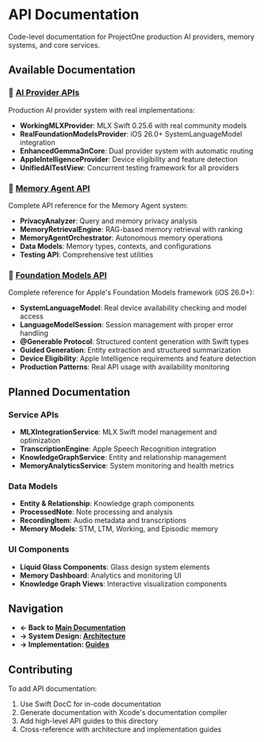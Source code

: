 # API Documentation

Code-level documentation for ProjectOne production AI providers, memory systems, and core services.

## Available Documentation

### 🤖 [AI Provider APIs](AI_PROVIDERS.md)
Production AI provider system with real implementations:
- **WorkingMLXProvider**: MLX Swift 0.25.6 with real community models
- **RealFoundationModelsProvider**: iOS 26.0+ SystemLanguageModel integration
- **EnhancedGemma3nCore**: Dual provider system with automatic routing
- **AppleIntelligenceProvider**: Device eligibility and feature detection
- **UnifiedAITestView**: Concurrent testing framework for all providers

### 🧠 [Memory Agent API](MEMORY_AGENT_API.md)
Complete API reference for the Memory Agent system:
- **PrivacyAnalyzer**: Query and memory privacy analysis
- **MemoryRetrievalEngine**: RAG-based memory retrieval with ranking
- **MemoryAgentOrchestrator**: Autonomous memory operations
- **Data Models**: Memory types, contexts, and configurations
- **Testing API**: Comprehensive test utilities

### 🍎 [Foundation Models API](FOUNDATION_MODELS_API.md)
Complete reference for Apple's Foundation Models framework (iOS 26.0+):
- **SystemLanguageModel**: Real device availability checking and model access
- **LanguageModelSession**: Session management with proper error handling
- **@Generable Protocol**: Structured content generation with Swift types
- **Guided Generation**: Entity extraction and structured summarization
- **Device Eligibility**: Apple Intelligence requirements and feature detection
- **Production Patterns**: Real API usage with availability monitoring

## Planned Documentation

### Service APIs
- **MLXIntegrationService**: MLX Swift model management and optimization
- **TranscriptionEngine**: Apple Speech Recognition integration
- **KnowledgeGraphService**: Entity and relationship management
- **MemoryAnalyticsService**: System monitoring and health metrics

### Data Models
- **Entity & Relationship**: Knowledge graph components
- **ProcessedNote**: Note processing and analysis
- **RecordingItem**: Audio metadata and transcriptions
- **Memory Models**: STM, LTM, Working, and Episodic memory

### UI Components
- **Liquid Glass Components**: Glass design system elements
- **Memory Dashboard**: Analytics and monitoring UI
- **Knowledge Graph Views**: Interactive visualization components

## Navigation

- **← Back to [Main Documentation](../README.md)**
- **→ System Design: [Architecture](../architecture/README.md)**
- **→ Implementation: [Guides](../guides/README.md)**

## Contributing

To add API documentation:
1. Use Swift DocC for in-code documentation
2. Generate documentation with Xcode's documentation compiler
3. Add high-level API guides to this directory
4. Cross-reference with architecture and implementation guides